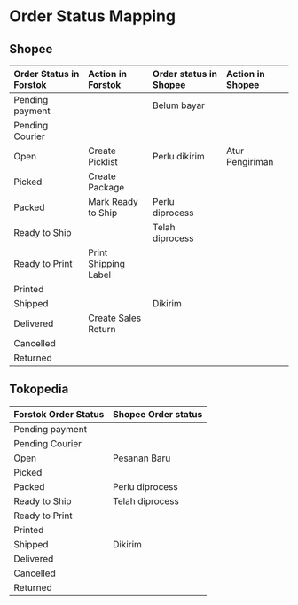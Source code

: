 # Order Status Mapping

## Shopee

| Order Status in Forstok | Action in Forstok | Order status in Shopee | Action in Shopee |
| :--- | :--- | :--- | :--- |
| Pending payment |  | Belum bayar |  |
| Pending Courier |  |  |  |
| Open | Create Picklist | Perlu dikirim | Atur Pengiriman |
| Picked | Create Package |  |  |
| Packed | Mark Ready to Ship | Perlu diprocess |  |
| Ready to Ship |  | Telah diprocess |  |
| Ready to Print | Print Shipping Label |  |  |
| Printed |  |  |  |
| Shipped |  | Dikirim |  |
| Delivered | Create Sales Return |  |  |
| Cancelled |  |  |  |
| Returned |  |  |  |

## Tokopedia

| Forstok Order Status | Shopee Order status |
| :--- | :--- |
| Pending payment |  |
| Pending Courier |  |
| Open | Pesanan Baru |
| Picked |  |
| Packed | Perlu diprocess |
| Ready to Ship | Telah diprocess |
| Ready to Print |  |
| Printed |  |
| Shipped | Dikirim |
| Delivered |  |
| Cancelled |  |
| Returned |  |


